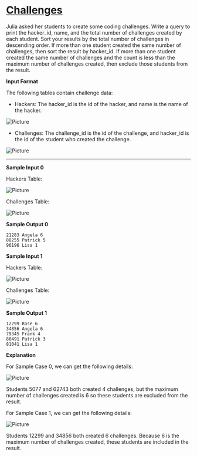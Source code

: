 # [Challenges](https://www.hackerrank.com/challenges/challenges/problem)

Julia asked her students to create some coding challenges. Write a query to print the hacker_id, name, and the total number of challenges created by each student. Sort your results by the total number of challenges in descending order. If more than one student created the same number of challenges, then sort the result by hacker_id. If more than one student created the same number of challenges and the count is less than the maximum number of challenges created, then exclude those students from the result.

<strong>Input Format</strong>

The following tables contain challenge data:

- Hackers: The hacker_id is the id of the hacker, and name is the name of the hacker.

![Picture](https://s3.amazonaws.com/hr-challenge-images/19506/1458521004-cb4c077dd3-ScreenShot2016-03-21at6.06.54AM.png)

- Challenges: The challenge_id is the id of the challenge, and hacker_id is the id of the student who created the challenge.

![Picture](https://s3.amazonaws.com/hr-challenge-images/19506/1458521079-549341d9ec-ScreenShot2016-03-21at6.07.03AM.png)

___

<strong>Sample Input 0</strong>

Hackers Table:

![Picture](https://s3.amazonaws.com/hr-challenge-images/19506/1458521384-34c6866dae-ScreenShot2016-03-21at6.07.15AM.png)

Challenges Table:

![Picture](https://s3.amazonaws.com/hr-challenge-images/19506/1458521410-befa8e1cd9-ScreenShot2016-03-21at6.07.25AM.png)

<strong>Sample Output 0</strong>

<pre><code>21283 Angela 6
88255 Patrick 5
96196 Lisa 1</code></pre>

<strong>Sample Input 1</strong>

Hackers Table: 

![Picture](https://s3.amazonaws.com/hr-challenge-images/19506/1458521469-87036deea3-ScreenShot2016-03-21at6.07.48AM.png)

Challenges Table:

![Picture](https://s3.amazonaws.com/hr-challenge-images/19506/1458521490-358215cf0b-ScreenShot2016-03-21at6.07.58AM.png)

<strong>Sample Output 1</strong>

<pre><code>12299 Rose 6
34856 Angela 6
79345 Frank 4
80491 Patrick 3
81041 Lisa 1</code></pre>

<strong>Explanation</strong>

For Sample Case 0, we can get the following details:

![Picture](https://s3.amazonaws.com/hr-challenge-images/19506/1458521677-fd04c384c0-ScreenShot2016-03-21at6.07.38AM.png)

Students $5077$ and $62743$ both created $4$ challenges, but the maximum number of challenges created is $6$ so these students are excluded from the result.

For Sample Case 1, we can get the following details:

![Picture](https://s3.amazonaws.com/hr-challenge-images/19506/1458521836-24039e7523-ScreenShot2016-03-21at6.08.08AM.png)

Students $12299$ and $34856$ both created $6$ challenges. Because $6$ is the maximum number of challenges created, these students are included in the result.
